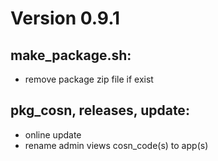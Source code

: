 # Version 0.9.1

## make_package.sh:
- remove package zip file if exist 

## pkg_cosn, releases, update:
- online update 
- rename admin views cosn_code(s) to app(s)
